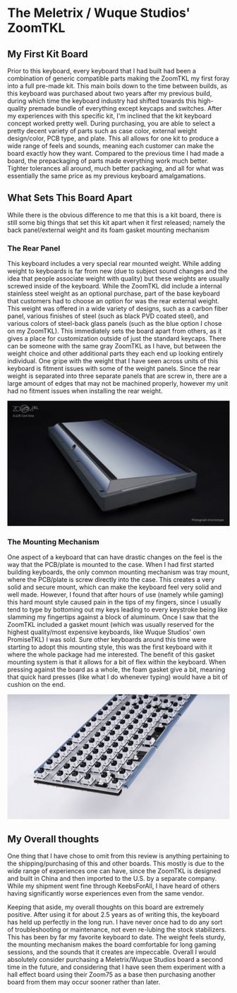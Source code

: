 # The Meletrix / Wuque Studios' ZoomTKL
## My First Kit Board
Prior to this keyboard, every keyboard that I had built had been a combination of generic compatible parts making the ZoomTKL my first foray into a full pre-made kit. This main boils down to the time between builds, as this keyboard was purchased about two years after my previous build, during which time the keyboard industry had shifted towards this high-quality premade bundle of everything except keycaps and switches. After my experiences with this specific kit, I'm inclined that the kit keyboard concept worked pretty well. During purchasing, you are able to select a pretty decent variety of parts such as case color, external weight design/color, PCB type, and plate. This all allows for one kit to produce a wide range of feels and sounds, meaning each customer can make the board exactly how they want. Compared to the previous time I had made a board, the prepackaging of parts made everything work much better. Tighter tolerances all around, much better packaging, and all for what was essentially the same price as my previous keyboard amalgamations.

## What Sets This Board Apart
While there is the obvious difference to me that this is a kit board, there is still some big things that set this kit apart when it first released; namely the back panel/external weight and its foam gasket mounting mechanism

### The Rear Panel
This keyboard includes a very special rear mounted weight. While adding weight to keyboards is far from new (due to subject sound changes and the idea that people associate weight with quality) but these weights are usually screwed inside of the keyboard. While the ZoomTKL did include a internal stainless steel weight as an optional purchase, part of the base keyboard that customers had to choose an option for was the rear external weight. This weight was offered in a wide variety of designs, such as a carbon fiber panel, various finishes of steel (such as black PVD coated steel), and various colors of steel-back glass panels (such as the blue option I chose on my ZoomTKL). This immediately sets the board apart from others, as it gives a place for customization outside of just the standard keycaps. There can be someone with the same gray ZoomTKL as I have, but between the weight choice and other additional parts they each end up looking entirely individual. One gripe with the weight that I have seen across units of this keyboard is fitment issues with some of the weight panels. Since the rear weight is separated into three separate panels that are screw in, there are a large amount of edges that may not be machined properly, however my unit had no fitment issues when installing the rear weight.

![](../Cases+Kits/KitReviewImages/zoomtklrearweight.jpg)

### The Mounting Mechanism
One aspect of a keyboard that can have drastic changes on the feel is the way that the PCB/plate is mounted to the case. When I had first started building keyboards, the only common mounting mechanism was tray mount, where the PCB/plate is screw directly into the case. This creates a very solid and secure mount, which can make the keyboard feel very solid and well made. However, I found that after hours of use (namely while gaming) this hard mount style caused pain in the tips of my fingers, since I usually tend to type by bottoming out my keys leading to every keystroke being like slamming my fingertips against a block of aluminum. Once I saw that the ZoomTKL included a gasket mount (which was usually reserved for the highest quality/most expensive keyboards, like Wuque Studios' own PromiseTKL) I was sold. Sure other keyboards around this time were starting to adopt this mounting style, this was the first keyboard with it where the whole package had me interested. The benefit of this gasket mounting system is that it allows for a bit of flex within the keyboard. When pressing against the board as a whole, the foam gasket give a bit, meaning that quick hard presses (like what I do whenever typing) would have a bit of cushion on the end.

![](../Cases+Kits/KitReviewImages/zoomtklmounting.jpg)

## My Overall thoughts
One thing that I have chose to omit from this review is anything pertaining to the shipping/purchasing of this and other boards. This mostly is due to the wide range of experiences one can have, since the ZoomTKL is designed and built in China and then imported to the U.S. by a separate company. While my shipment went fine through KeebsForAll, I have heard of others having significantly worse experiences even from the same vendor.

Keeping that aside, my overall thoughts on this board are extremely positive. After using it for about 2.5 years as of writing this, the keyboard has held up perfectly in the long run. I have never once had to do any sort of troubleshooting or maintenance, not even re-lubing the stock stabilizers. This has been by far my favorite keyboard to date. The weight feels sturdy, the mounting mechanism makes the board comfortable for long gaming sessions, and the sounds that it creates are impeccable. Overall I would absolutely consider purchasing a Meletrix/Wuque Studios board a second time in the future, and considering that I have seen them experiment with a hall effect board using their Zoom75 as a base then purchasing another board from them may occur sooner rather than later.